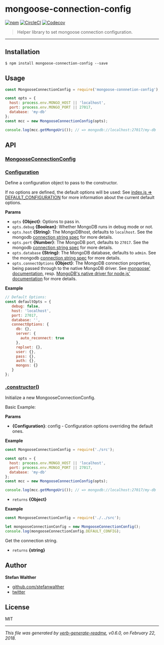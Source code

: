 # mongoose-connection-config

[![npm](https://img.shields.io/npm/v/mongoose-connection-config.svg)]()
[![CircleCI](https://img.shields.io/circleci/project/github/stefanwalther/mongoose-connection-config.svg)](https://circleci.com/projects/gh/stefanwalther/mongoose-connection-config)
[![Codecov](https://img.shields.io/codecov/c/github/stefanwalther/mongoose-connection-config.svg)](https://codecov.io/gh/stefanwalther/mongoose-connection-config)

> Helper library to set mongoose connection configuration.

---

## Installation

```
$ npm install mongoose-connection-config --save
```

## Usage

```js
const MongooseConnectionConfig = require('mongoose-connnetion-config');

const opts = {
  host: process.env.MONGO_HOST || 'localhost',
  port: process.env.MONGO_PORT || 27017,
  database: 'my-db'
};
const mcc = new MongooseConnectionConfig(opts);

console.log(mcc.getMongoUri()); // => mongodb://localhost:27017/my-db
```

## API

### [MongooseConnectionConfig](src/index.js#L10)

### [Configuration](src/index.js#L52)
Define a configuration object to pass to the constructor.

If no options are defined, the default options will be used:
See [index.js => DEFAULT_CONFIGURATION](index.js) for more information about the current default options.

**Params**

* `opts` **{Object}**: Options to pass in.    
* `opts.debug` **{Boolean}**: Whether MongoDB runs in debug mode or not.    
* `opts.host` **{String}**: The MongoDBhost, defaults to `localhost`.  See the mongodb [connection string spec](https://docs.mongodb.com/manual/reference/connection-string/) for more details.    
* `opts.port` **{Number}**: The MongoDB port, defaults to `27017`.  See the mongodb [connection string spec](https://docs.mongodb.com/manual/reference/connection-string/) for more details.    
* `opts.database` **{String}**: The MongoDB database, defaults to `admin`.  See the mongodb [connection string spec](https://docs.mongodb.com/manual/reference/connection-string/) for more details.    
* `opts.connectOptions` **{Object}**: The MongoDB connection properties, being passed through to the native MongoDB driver. See [mongoose' documentation](http://mongoosejs.com/docs/connections.html), resp. [MongoDB's native driver for node.js' documentation](https://github.com/mongodb/node-mongodb-native) for more details.    

**Example**

```js
// Default Options:
const defaultOpts = {
   debug: false,
   host: 'localhost',
   port: 27017,
   database: '',
   connectOptions: {
     db: {},
     server: {
       auto_reconnect: true
     },
     replset: {},
     user: {},
     pass: {},
     auth: {},
     mongos: {}
   }
};
```

### [.constructor()](src/index.js#L76)
Initialize a new MongooseConnectionConfig.

Basic Example:

**Params**

* **{Configuration}**: config - Configuration options overriding the default ones.    

**Example**

```js
const MongooseConnectionConfig = require('./src');

const opts = {
  host: process.env.MONGO_HOST || 'localhost',
  port: process.env.MONGO_PORT || 27017,
  database: 'my-db'
};
const mcc = new MongooseConnectionConfig(opts);

console.log(mcc.getMongoUri()); // => mongodb://localhost:27017/my-db   *
```

* `returns` **{Object}**  

**Example**

```js
const MongooseConnectionConfig = require('./../src');

let mongooseConnectionConfig = new MongooseConnectionConfig();
console.log(mongooseConnectionConfig.DEFAULT_CONFIG);
```

Get the connection string.

* `returns` **{string}**  

## Author
**Stefan Walther**

* [github.com/stefanwalther](http://github.com/stefanwalther) 
* [twitter](http://twitter.com/waltherstefan)  

## License
MIT

***

_This file was generated by [verb-generate-readme](https://github.com/verbose/verb-generate-readme), v0.6.0, on February 22, 2018._

